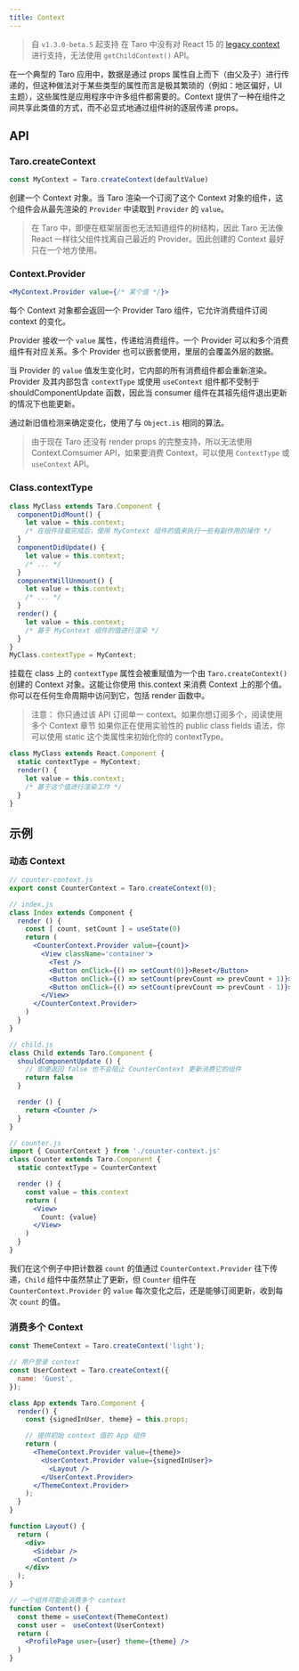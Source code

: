 ```yaml
---
title: Context
---
```


> 自 `v1.3.0-beta.5` 起支持
> 在 Taro 中没有对 React 15 的 [legacy context](https://zh-hans.reactjs.org/docs/legacy-context.html) 进行支持，无法使用 `getChildContext()` API。

在一个典型的 Taro 应用中，数据是通过 props 属性自上而下（由父及子）进行传递的，但这种做法对于某些类型的属性而言是极其繁琐的（例如：地区偏好，UI 主题），这些属性是应用程序中许多组件都需要的。Context 提供了一种在组件之间共享此类值的方式，而不必显式地通过组件树的逐层传递 props。


## API

### Taro.createContext

```jsx
const MyContext = Taro.createContext(defaultValue)
```
创建一个 Context 对象。当 Taro 渲染一个订阅了这个 Context 对象的组件，这个组件会从最先渲染的 `Provider` 中读取到 `Provider` 的 `value`。

> 在 Taro 中，即便在框架层面也无法知道组件的树结构，因此 Taro 无法像 React 一样往父组件找离自己最近的 Provider。因此创建的 Context 最好只在一个地方使用。


### Context.Provider

```jsx
<MyContext.Provider value={/* 某个值 */}>
```

每个 Context 对象都会返回一个 Provider Taro 组件，它允许消费组件订阅 context 的变化。

Provider 接收一个 `value` 属性，传递给消费组件。一个 Provider 可以和多个消费组件有对应关系。多个 Provider 也可以嵌套使用，里层的会覆盖外层的数据。

当 Provider 的 `value` 值发生变化时，它内部的所有消费组件都会重新渲染。Provider 及其内部包含 `contextType` 或使用 `useContext` 组件都不受制于 shouldComponentUpdate 函数，因此当 consumer 组件在其祖先组件退出更新的情况下也能更新。

通过新旧值检测来确定变化，使用了与 `Object.is` 相同的算法。

> 由于现在 Taro 还没有 render props 的完整支持，所以无法使用 Context.Comsumer API，如果要消费 Context，可以使用 `ContextType` 或 `useContext` API。

### Class.contextType

```jsx
class MyClass extends Taro.Component {
  componentDidMount() {
    let value = this.context;
    /* 在组件挂载完成后，使用 MyContext 组件的值来执行一些有副作用的操作 */
  }
  componentDidUpdate() {
    let value = this.context;
    /* ... */
  }
  componentWillUnmount() {
    let value = this.context;
    /* ... */
  }
  render() {
    let value = this.context;
    /* 基于 MyContext 组件的值进行渲染 */
  }
}
MyClass.contextType = MyContext;
```

挂载在 class 上的 `contextType` 属性会被重赋值为一个由 `Taro.createContext()` 创建的 Context 对象。这能让你使用 this.context 来消费 Context 上的那个值。你可以在任何生命周期中访问到它，包括 render 函数中。

> 注意：
> 你只通过该 API 订阅单一 context。如果你想订阅多个，阅读使用多个 Context 章节
> 如果你正在使用实验性的 public class fields 语法，你可以使用 static 这个类属性来初始化你的 contextType。

```jsx
class MyClass extends React.Component {
  static contextType = MyContext;
  render() {
    let value = this.context;
    /* 基于这个值进行渲染工作 */
  }
}
```

## 示例

### 动态 Context

```jsx
// counter-context.js
export const CounterContext = Taro.createContext(0);

// index.js
class Index extends Component {
  render () {
    const [ count, setCount ] = useState(0)
    return (
      <CounterContext.Provider value={count}>
        <View className='container'>
          <Test />
          <Button onClick={() => setCount(0)}>Reset</Button>
          <Button onClick={() => setCount(prevCount => prevCount + 1)}>+</Button>
          <Button onClick={() => setCount(prevCount => prevCount - 1)}>-</Button>
        </View>
      </CounterContext.Provider>
    )
  }
}

// child.js
class Child extends Taro.Component {
  shouldComponentUpdate () {
    // 即便返回 false 也不会阻止 CounterContext 更新消费它的组件
    return false
  }

  render () {
    return <Counter />
  }
}

// counter.js
import { CounterContext } from './counter-context.js'
class Counter extends Taro.Component {
  static contextType = CounterContext

  render () {
    const value = this.context
    return (
      <View>
        Count: {value}
      </View>
    )
  }
}
```

我们在这个例子中把计数器 `count` 的值通过 `CounterContext.Provider` 往下传递，`Child` 组件中虽然禁止了更新，但 `Counter` 组件在 `CounterContext.Provider` 的 `value` 每次变化之后，还是能够订阅更新，收到每次 `count` 的值。

### 消费多个 Context

```jsx
const ThemeContext = Taro.createContext('light');

// 用户登录 context
const UserContext = Taro.createContext({
  name: 'Guest',
});

class App extends Taro.Component {
  render() {
    const {signedInUser, theme} = this.props;

    // 提供初始 context 值的 App 组件
    return (
      <ThemeContext.Provider value={theme}>
        <UserContext.Provider value={signedInUser}>
          <Layout />
        </UserContext.Provider>
      </ThemeContext.Provider>
    );
  }
}

function Layout() {
  return (
    <div>
      <Sidebar />
      <Content />
    </div>
  );
}

// 一个组件可能会消费多个 context
function Content() {
  const theme = useContext(ThemeContext)
  const user =  useContext(UserContext)
  return (
    <ProfilePage user={user} theme={theme} />
  )
}
```
